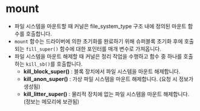 # mount

- 파일 시스템을 마운트할 때 커널은 file_system_type 구조 내에 정의된 마운트 함수를 호출합니다.
- `mount` 함수는 드라이버에 의한 초기화를 완료하기 위해 슈퍼블록 초기화 후에 호출되는 `fill_super()` 함수에 대한 포인터를 매개 변수로 가져옵니다.
- 파일 시스템을 마운트 해제할 때 커널은 정리 작업을 수행하고 함수 중 하나를 호출하는 `kill_sb()`를 호출합니다.
	- **kill_block_super()** : 블록 장치에서 파일 시스템을 마운트 해제합니다.
	- **kill_anon_super()** : 가상 파일 시스템을 마운트 해제합니다. (요청 시 정보가 생성됨)
    - **kill_litter_super()** : 물리적 장치에 없는 파일 시스템을 마운트 해제합니다. (정보는 메모리에 보관됨)